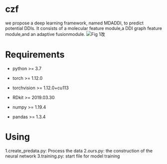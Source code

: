# czf
we propose a deep learning framework, named MDADDI, to predict potential DDIs. It consists of a molecular feature module,a DDI graph feature module,and an adaptive fusionmodule.
![Fig 1改](https://github.com/user-attachments/assets/67d24adc-a257-44cf-96b3-df72c9a3a305)
# Requirements
+ python >= 3.7
+ torch >= 1.12.0

+ torchvision >= 1.12.0+cu113
+ RDkit >= 2019.03.30
+ numpy >= 1.19.4
+ pandas >= 1.3.4

# Using
1.create_predata.py: Process the data
2.ours.py: the construction of the neural network
3.training.py: start file for model training
